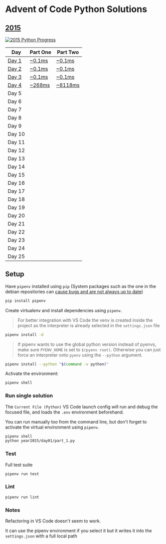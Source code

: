 # Advent of Code Python Solutions

## [2015](https://adventofcode.com/2015/)

[![2015 Python Progress](https://img.shields.io/endpoint?url=https://raw.githubusercontent.com/AlexAegis/advent-of-code/master/.github/badges/python/2015.json)](/solutions/python/year2015/)

<!-- markdownlint-disable MD013 -->

| Day                                        | Part One                                             | Part Two                                              |
| ------------------------------------------ | ---------------------------------------------------- | ----------------------------------------------------- |
| [Day 1](/solutions/python/year2015/day01/) | [~0.1ms](/solutions/python/year2015/day01/part_1.py) | [~0.1ms](/solutions/python/year2015/day01/part_2.py)  |
| [Day 2](/solutions/python/year2015/day02/) | [~0.1ms](/solutions/python/year2015/day02/part_1.py) | [~0.1ms](/solutions/python/year2015/day02/part_2.py)  |
| [Day 3](/solutions/python/year2015/day03/) | [~0.1ms](/solutions/python/year2015/day03/part_1.py) | [~0.1ms](/solutions/python/year2015/day03/part_2.py)  |
| [Day 4](/solutions/python/year2015/day04/) | [~268ms](/solutions/python/year2015/day04/part_1.py) | [~8118ms](/solutions/python/year2015/day04/part_2.py) |
| Day 5                                      |                                                      |                                                       |
| Day 6                                      |                                                      |                                                       |
| Day 7                                      |                                                      |                                                       |
| Day 8                                      |                                                      |                                                       |
| Day 9                                      |                                                      |                                                       |
| Day 10                                     |                                                      |                                                       |
| Day 11                                     |                                                      |                                                       |
| Day 12                                     |                                                      |                                                       |
| Day 13                                     |                                                      |                                                       |
| Day 14                                     |                                                      |                                                       |
| Day 15                                     |                                                      |                                                       |
| Day 16                                     |                                                      |                                                       |
| Day 17                                     |                                                      |                                                       |
| Day 18                                     |                                                      |                                                       |
| Day 19                                     |                                                      |                                                       |
| Day 20                                     |                                                      |                                                       |
| Day 21                                     |                                                      |                                                       |
| Day 22                                     |                                                      |                                                       |
| Day 23                                     |                                                      |                                                       |
| Day 24                                     |                                                      |                                                       |
| Day 25                                     |                                                      |                                                       |

## Setup

Have `pipenv` installed using `pip` (System packages such as the one in the
debian repositories can [cause bugs and are not always up to date](https://bugs.debian.org/cgi-bin/bugreport.cgi?bug=945139))

```sh
pip install pipenv
```

Create virtualenv and install dependencies using `pipenv`.

> For better integration with VS Code the venv is created inside the
> project as the interpreter is already selected in the `settings.json` file

```sh
pipenv install -d
```

> If pipenv wants to use the global python version instead of pyenvs, make
> sure `PYENV_HOME` is set to `$(pyenv root)`. Otherwise you can just force an
> interpreter onto `pyenv` using the `--python` argument.

```sh
pipenv install --python "$(command -v python)"
```

Activate the environment:

```sh
pipenv shell
```

### Run single solution

The `Current File (Python)` VS Code launch config will run and debug the
focused file, and loads the `.env` environment beforehand.

You can run manually too from the command line, but don't forget to activate
the virtual environment using `pipenv`.

```sh
pipenv shell
python year2015/day01/part_1.py
```

### Test

Full test suite

```sh
pipenv run test
```

### Lint

```sh
pipenv run lint
```

### Notes

Refactoring in VS Code doesn't seem to work.

It can use the pipenv environment if you select it but it writes it into the
`settings.json` with a full local path
